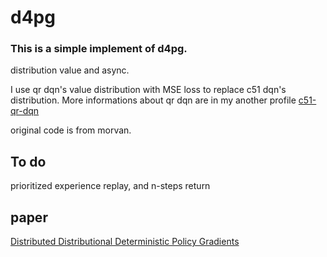 # d4pg

### This is a simple implement of d4pg.

distribution value and async.

I use qr dqn's value distribution with MSE loss to replace c51 dqn's distribution. More informations about qr dqn are in my another profile [c51-qr-dqn](https://github.com/LihaoR/c51-qr-dqn)

original code is from morvan.

## To do 

prioritized experience replay, and n-steps return

## paper

[Distributed Distributional Deterministic Policy Gradients](https://arxiv.org/abs/1804.086179)
